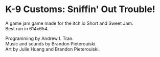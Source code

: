 # K-9 Customs: Sniffin' Out Trouble!
A game jam game made for the itch.io Short and Sweet Jam. <br />
Best run in 614x654.

Programming by Andrew I. Tran. <br />
Music and sounds by Brandon Pieterouiski. <br />
Art by Julie Huang and Brandon Pieterouiski. <br />
